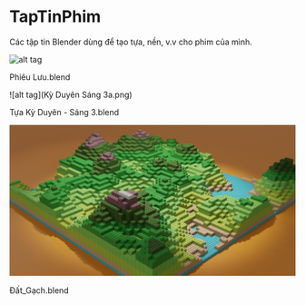 # TapTinPhim
Các tập tin Blender dùng để tạo tựa, nền, v.v cho phim của mình.



![alt tag](PL_0118.png.png)

Phiêu Lưu.blend 

![alt tag](Kỳ Duyên Sáng 3a.png)

Tựa Kỳ Duyên - Sáng 3.blend

![alt tag](DL_0011.png)

Đất_Gạch.blend


